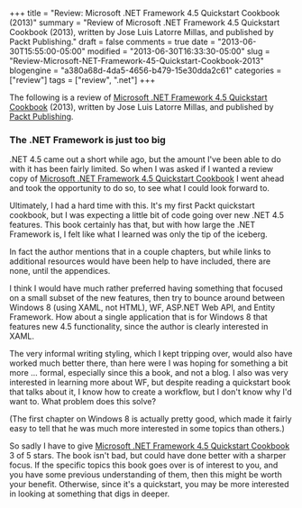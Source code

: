 +++
title = "Review: Microsoft .NET Framework 4.5 Quickstart Cookbook (2013)"
summary = "Review of Microsoft .NET Framework 4.5 Quickstart Cookbook (2013), written by Jose Luis Latorre Millas, and published by Packt Publishing."
draft = false
comments = true
date = "2013-06-30T15:55:00-05:00"
modified = "2013-06-30T16:33:30-05:00"
slug = "Review-Microsoft-NET-Framework-45-Quickstart-Cookbook-2013"
blogengine = "a380a68d-4da5-4656-b479-15e30dda2c61"
categories = ["review"]
tags = ["review", ".net"]
+++

<div class="note">
<p>The following is a review of&nbsp;<a rel="external" href="http://www.amazon.com/dp/184968698X?tag=strivinglifen-20">Microsoft .NET Framework 4.5 Quickstart Cookbook</a> (2013), written by&nbsp;Jose Luis Latorre Millas, and published by <a rel="external" href="http://link.packtpub.com/ehKdj3">Packt Publishing</a>.</p>
</div>
<h3>The .NET Framework is just too big</h3>
<p>.NET 4.5 came out a short while ago, but the amount I've been able to do with it has been fairly limited. So when I was asked if I wanted a review copy of <a rel="external" href="http://www.amazon.com/dp/184968698X?tag=strivinglifen-20">Microsoft .NET Framework 4.5 Quickstart Cookbook</a> I went ahead and took the opportunity to do so, to see what I could look forward to.</p>
<p>Ultimately, I had a hard time with this. It's my first Packt quickstart cookbook, but I was expecting a little bit of code going over new .NET 4.5 features. This book certainly has that, but with how large the .NET Framework is, I felt like what I learned was only the tip of the iceberg.</p>
<p>In fact the author mentions that in a couple chapters, but while links to additional resources would have been help to have included, there are none, until the appendices.</p>
<p>I think I would have much rather preferred having something that focused on a small subset of the new features, then try to bounce around between Windows 8 (using XAML, not HTML), WF, ASP.NET Web API, and Entity Framework. How about a single application that is for Windows 8 that features new 4.5 functionality, since the author is clearly interested in XAML.</p>
<p>The very informal writing styling, which I kept tripping over, would also have worked much better there, than here were I was hoping for something a bit more ... formal, especially since this a book, and not a blog. I also was very interested in learning more about WF, but despite reading a quickstart book that talks about it, I know how to create a workflow, but I don't know why I'd want to. What problem does this solve?</p>
<p>(The first chapter on Windows 8 is actually pretty good, which made it fairly easy to tell that he was much more interested in some topics than others.)</p>
<p>So sadly I have to give <a rel="external" href="http://www.amazon.com/dp/184968698X?tag=strivinglifen-20">Microsoft .NET Framework 4.5 Quickstart Cookbook</a> 3 of 5 stars. The book isn't bad, but could have done better with a sharper focus. If the specific topics this book goes over is of interest to you, and you have some previous understanding of them, then this might be worth your benefit. Otherwise, since it's a quickstart, you may be more interested in looking at something that digs in deeper.</p>

